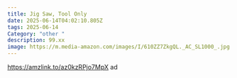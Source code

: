 ```yaml
---
title: Jig Saw, Tool Only
date: 2025-06-14T04:02:10.805Z
tags: 2025-06-14
Category: "other "
description: 99.xx
image: https://m.media-amazon.com/images/I/610ZZ7ZkgQL._AC_SL1000_.jpg
---
```

https://amzlink.to/az0kzRPjo7MpX  ad